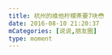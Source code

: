 ```yaml
---
title: 杭州的维他柠檬茶要7块😳
date: 2016-08-10 21:20:37
mCategories: [说说,朋友圈]
type: moment
---
```


<div id="pics-20160810212037"></div>

<script src="/lib/moment/pics.js"></script>
<script>
var data = [
    {"link": "2016-08-10_000000.jpeg", "type": "shuoshuo"},
    {"link": "2016-08-10_000001.jpeg", "type": "shuoshuo"},
    {"link": "2016-08-10_000002.jpeg", "type": "shuoshuo"},
    {"link": "2016-08-10_000003.jpeg", "type": "shuoshuo"},
    {"link": "2016-08-10_000004.jpeg", "type": "shuoshuo"},
    {"link": "2016-08-10_000005.jpeg", "type": "shuoshuo"},
    {"link": "2016-08-10_000006.jpeg", "type": "shuoshuo"}
];
picsRender(data, "pics-20160810212037");
</script>
